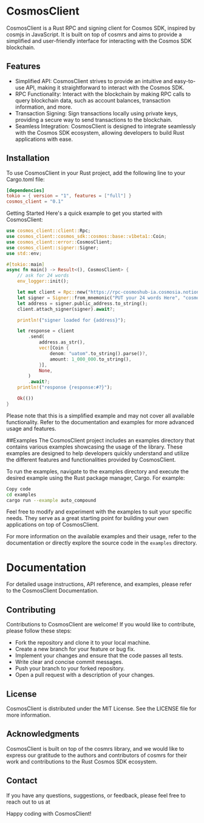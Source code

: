 # CosmosClient

CosmosClient is a Rust RPC and signing client for Cosmos SDK, inspired by cosmjs in JavaScript. It is built on top of
cosmrs and aims to provide a simplified and user-friendly interface for interacting with the Cosmos SDK blockchain.

## Features

- Simplified API: CosmosClient strives to provide an intuitive and easy-to-use API, making it straightforward to
  interact with the Cosmos SDK.
- RPC Functionality: Interact with the blockchain by making RPC calls to query blockchain data, such as account
  balances, transaction information, and more.
- Transaction Signing: Sign transactions locally using private keys, providing a secure way to send transactions to the
  blockchain.
- Seamless Integration: CosmosClient is designed to integrate seamlessly with the Cosmos SDK ecosystem, allowing
  developers to build Rust applications with ease.

## Installation

To use CosmosClient in your Rust project, add the following line to your Cargo.toml file:

```toml
[dependencies]
tokio = { version = "1", features = ["full"] }
cosmos_client = "0.1"
```

Getting Started
Here's a quick example to get you started with CosmosClient:

```rust
use cosmos_client::client::Rpc;
use cosmos_client::cosmos_sdk::cosmos::base::v1beta1::Coin;
use cosmos_client::error::CosmosClient;
use cosmos_client::signer::Signer;
use std::env;

#[tokio::main]
async fn main() -> Result<(), CosmosClient> {
    // ask for 24 words
    env_logger::init();

    let mut client = Rpc::new("https://rpc-cosmoshub-ia.cosmosia.notional.ventures/").await?;
    let signer = Signer::from_mnemonic("PUT your 24 words Here", "cosmos", "uatom", None, 30, 25_000)?;
    let address = signer.public_address.to_string();
    client.attach_signer(signer).await?;

    println!("signer loaded for {address}");

    let response = client
        .send(
            address.as_str(),
            vec![Coin {
                denom: "uatom".to_string().parse()?,
                amount: 1_000_000.to_string(),
            }],
            None,
        )
        .await?;
    println!("response {response:#?}");

    Ok(())
}
```

Please note that this is a simplified example and may not cover all available functionality.
Refer to the documentation and examples for more advanced usage and features.

##Examples
The CosmosClient project includes an examples directory that contains various examples showcasing the usage of the
library. These examples are designed to help developers quickly understand and utilize the different features and
functionalities provided by CosmosClient.


To run the examples, navigate to the examples directory and execute the desired example using the Rust package manager,
Cargo. For example:

```bash
Copy code
cd examples
cargo run --example auto_compound
```

Feel free to modify and experiment with the examples to suit your specific needs. They serve as a great starting point
for building your own applications on top of CosmosClient.

For more information on the available examples and their usage, refer to the documentation or directly explore the
source code in the `examples` directory.

# Documentation

For detailed usage instructions, API reference, and examples, please refer to the CosmosClient Documentation.

## Contributing

Contributions to CosmosClient are welcome! If you would like to contribute, please follow these steps:

- Fork the repository and clone it to your local machine.
- Create a new branch for your feature or bug fix.
- Implement your changes and ensure that the code passes all tests.
- Write clear and concise commit messages.
- Push your branch to your forked repository.
- Open a pull request with a description of your changes.

## License

CosmosClient is distributed under the MIT License. See the LICENSE file for more information.

## Acknowledgments

CosmosClient is built on top of the cosmrs library, and we would like to express our gratitude to the authors and
contributors of cosmrs for their work and contributions to the Rust Cosmos SDK ecosystem.

## Contact

If you have any questions, suggestions, or feedback, please feel free to reach out to us at

Happy coding with CosmosClient!